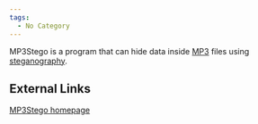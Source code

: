 ```yaml
---
tags:
  - No Category
---
```

MP3Stego is a program that can hide data inside [MP3](mp3.md)
files using [steganography](steganography.md).

## External Links

[MP3Stego
homepage](http://www.petitcolas.net/fabien/steganography/mp3stego/)